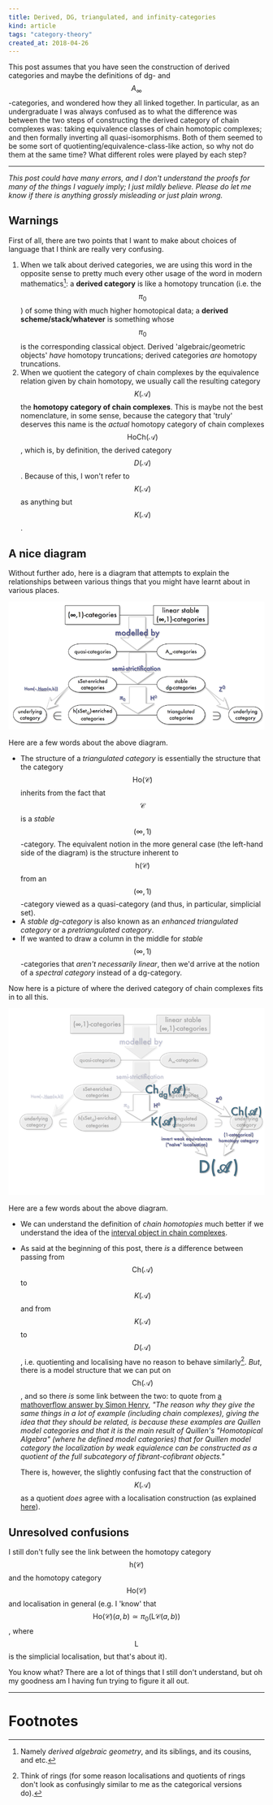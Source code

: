 ```yaml
---
title: Derived, DG, triangulated, and infinity-categories
kind: article
tags: "category-theory"
created_at: 2018-04-26
---
```


This post assumes that you have seen the construction of derived categories and maybe the definitions of dg- and $$A_\infty$$-categories, and wondered how they all linked together.
In particular, as an undergraduate I was always confused as to what the difference was between the two steps of constructing the derived category of chain complexes was: taking equivalence classes of chain homotopic complexes; and then formally inverting all quasi-isomorphisms.
Both of them seemed to be some sort of quotienting/equivalence-class-like action, so why not do them at the same time?
What different roles were played by each step?

<!-- more -->

---

_This post could have many errors, and I don't understand the proofs for many of the things I vaguely imply; I just mildly believe._
_Please do let me know if there is anything grossly misleading or just plain wrong._

## Warnings

First of all, there are two points that I want to make about choices of language that I think are really very confusing.

1. When we talk about derived categories, we are using this word in the opposite sense to pretty much every other usage of the word in modern mathematics[^1]: a **derived category** is like a homotopy truncation (i.e. the $$\pi_0$$) of some thing with much higher homotopical data; a **derived scheme/stack/whatever** is something whose $$\pi_0$$ is the corresponding classical object.
    Derived 'algebraic/geometric objects' _have_ homotopy truncations; derived categories _are_ homotopy truncations.
2. When we quotient the category of chain complexes by the equivalence relation given by chain homotopy, we usually call the resulting category $$K(\mathcal{A})$$ the **homotopy category of chain complexes**.
    This is maybe not the best nomenclature, in some sense, because the category that 'truly' deserves this name is the _actual_ homotopy category of chain complexes $$\mathrm{Ho}\mathsf{Ch}(\mathcal{A})$$, which is, by definition, the derived category $$D(\mathcal{A})$$.
    Because of this, I won't refer to $$K(\mathcal{A})$$ as anything but $$K(\mathcal{A})$$.

## A nice diagram

Without further ado, here is a diagram that attempts to explain the relationships between various things that you might have learnt about in various places.

![How things all sort of fit together](/assets/post-images/2018-04-26-derived-dg-triangulated-and-infinity-categories-1.png "How things all sort of fit together")

Here are a few words about the above diagram.

- The structure of a _triangulated category_ is essentially the structure that the category $$\mathrm{Ho}(\mathcal{C})$$ inherits from the fact that $$\mathcal{C}$$ is a _stable_ $$(\infty,1)$$-category.
    The equivalent notion in the more general case (the left-hand side of the diagram) is the structure inherent to $$\mathrm{h}(\mathcal{C})$$ from an $$(\infty,1)$$-category viewed as a quasi-category (and thus, in particular, simplicial set).
- A _stable dg-category_ is also known as an _enhanced triangulated category_ or a _pretriangulated category_.
- If we wanted to draw a column in the middle for _stable_ $$(\infty,1)$$-categories that _aren't necessarily linear_, then we'd arrive at the notion of a _spectral category_ instead of a dg-category.

Now here is a picture of where the derived category of chain complexes fits in to all this.

![Where does the derived category fit in?](/assets/post-images/2018-04-26-derived-dg-triangulated-and-infinity-categories-2.png "Where does the derived category fit in?")

Here are a few words about the above diagram.

- We can understand the definition of _chain homotopies_ much better if we understand the idea of the [interval object in chain complexes](https://ncatlab.org/nlab/show/interval+object+in+chain+complexes).
- As said at the beginning of this post, there _is_ a difference between passing from $$\mathsf{Ch}(\mathcal{A})$$ to $$K(\mathcal{A})$$ and from $$K(\mathcal{A})$$ to $$D(\mathcal{A})$$, i.e. quotienting and localising have no reason to behave similarly[^2].
    _But_, there is a model structure that we can put on $$\mathsf{Ch}(\mathcal{A})$$, and so there _is_ some link between the two: to quote from [a mathoverflow answer by Simon Henry](https://mathoverflow.net/a/188199/73622),
    _"The reason why they give the same things in a lot of example (including chain complexes), giving the idea that they should be related, is because these examples are Quillen model categories and that it is the main result of Quillen's "Homotopical Algebra" (where he defined model categories) that for Quillen model category the localization by weak equialence can be constructed as a quotient of the full subcategory of fibrant-cofibrant objects."_

    There is, however, the slightly confusing fact that the construction of $$K(\mathcal{A})$$ as a quotient _does_ agree with a localisation construction (as explained [here](https://math.stackexchange.com/a/1128937/71510)).

## Unresolved confusions

I still don't fully see the link between the homotopy category $$\mathrm{h}(\mathcal{C})$$ and the homotopy category $$\mathrm{Ho}(\mathcal{C})$$ and localisation in general (e.g. I 'know' that $$\mathrm{Ho}(\mathcal{C})(a,b)\simeq\pi_0(\mathrm{L}\mathcal{C}(a,b))$$, where $$\mathrm{L}$$ is the simplicial localisation, but that's about it).

You know what?
There are a lot of things that I still don't understand, but oh my goodness am I having fun trying to figure it all out.

---

# Footnotes

[^1]: Namely _derived algebraic geometry_, and its siblings, and its cousins, and etc.
[^2]: Think of rings (for some reason localisations and quotients of rings don't look as confusingly similar to me as the categorical versions do).